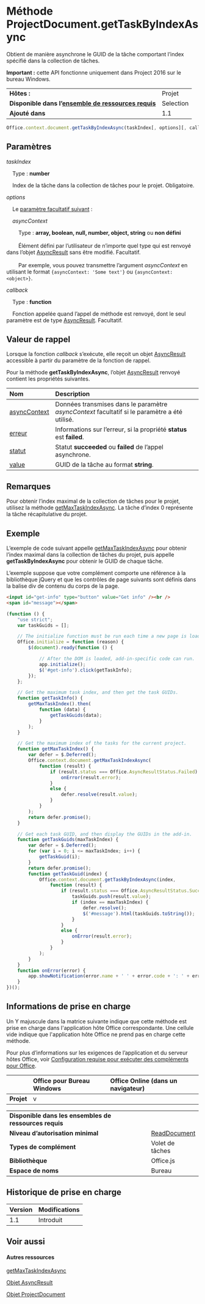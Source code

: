 

# Méthode ProjectDocument.getTaskByIndexAsync
Obtient de manière asynchrone le GUID de la tâche comportant l’index spécifié dans la collection de tâches.

**Important :** cette API fonctionne uniquement dans Project 2016 sur le bureau Windows.

|||
|:-----|:-----|
|**Hôtes :**|Projet|
|**Disponible dans l’[ensemble de ressources requis](../../docs/overview/specify-office-hosts-and-api-requirements.md)**|Selection|
|**Ajouté dans**|1.1|

```js
Office.context.document.getTaskByIndexAsync(taskIndex[, options][, callback]);
```


## Paramètres

_taskIndex_<br/>
&nbsp;&nbsp;&nbsp;&nbsp;Type : **number**

&nbsp;&nbsp;&nbsp;&nbsp;Index de la tâche dans la collection de tâches pour le projet. Obligatoire.

    
_options_<br/>
&nbsp;&nbsp;&nbsp;&nbsp;Le [paramètre facultatif suivant](../../docs/develop/asynchronous-programming-in-office-add-ins.md#passing-optional-parameters-to-asynchronous-methods) :


&nbsp;&nbsp;&nbsp;&nbsp;_asyncContext_<br/>
&nbsp;&nbsp;&nbsp;&nbsp;&nbsp;&nbsp;&nbsp;&nbsp;Type : **array, boolean, null, number, object, string** ou **non défini**<br/></br>&nbsp;&nbsp;&nbsp;&nbsp;&nbsp;&nbsp;&nbsp;&nbsp;Élément défini par l’utilisateur de n’importe quel type qui est renvoyé dans l’objet [AsyncResult](../../reference/shared/asyncresult.md) sans être modifié. Facultatif.</br></br>&nbsp;&nbsp;&nbsp;&nbsp;&nbsp;&nbsp;&nbsp;&nbsp;Par exemple, vous pouvez transmettre l’argument _asyncContext_ en utilisant le format `{asyncContext: 'Some text'}` ou `{asyncContext: <object>}`.

_callback_<br/>
&nbsp;&nbsp;&nbsp;&nbsp;Type : **function**

&nbsp;&nbsp;&nbsp;&nbsp;Fonction appelée quand l’appel de méthode est renvoyé, dont le seul paramètre est de type [AsyncResult](../../reference/shared/asyncresult.md). Facultatif.


## Valeur de rappel

Lorsque la fonction _callback_ s’exécute, elle reçoit un objet [AsyncResult](../../reference/shared/asyncresult.md) accessible à partir du paramètre de la fonction de rappel.

Pour la méthode **getTaskByIndexAsync**, l’objet [AsyncResult](../../reference/shared/asyncresult.md) renvoyé contient les propriétés suivantes.


|**Nom**|**Description**|
|:-----|:-----|
|[asyncContext](../../reference/shared/asyncresult.asynccontext.md)|Données transmises dans le paramètre _asyncContext_ facultatif si le paramètre a été utilisé.|
|[erreur](../../reference/shared/asyncresult.error.md)|Informations sur l’erreur, si la propriété **status** est **failed**.|
|[statut](../../reference/shared/asyncresult.status.md)|Statut **succeeded** ou **failed** de l’appel asynchrone.|
|[value](../../reference/shared/asyncresult.value.md)|GUID de la tâche au format **string**.|

## Remarques

Pour obtenir l’index maximal de la collection de tâches pour le projet, utilisez la méthode [getMaxTaskIndexAsync](../../reference/shared/projectdocument.getmaxtaskindexasync.md). La tâche d’index 0 représente la tâche récapitulative du projet.


## Exemple

L’exemple de code suivant appelle [getMaxTaskIndexAsync](../../reference/shared/projectdocument.getmaxtaskindexasync.md) pour obtenir l’index maximal dans la collection de tâches du projet, puis appelle **getTaskByIndexAsync** pour obtenir le GUID de chaque tâche.

L’exemple suppose que votre complément comporte une référence à la bibliothèque jQuery et que les contrôles de page suivants sont définis dans la balise div de contenu du corps de la page.




```HTML
<input id="get-info" type="button" value="Get info" /><br />
<span id="message"></span>
```




```js
(function () {
    "use strict";
    var taskGuids = [];

    // The initialize function must be run each time a new page is loaded.
    Office.initialize = function (reason) {
        $(document).ready(function () {

            // After the DOM is loaded, add-in-specific code can run.
            app.initialize();
            $('#get-info').click(getTaskInfo);
        });
    };

    // Get the maximum task index, and then get the task GUIDs.
    function getTaskInfo() {
        getMaxTaskIndex().then(
            function (data) {
                getTaskGuids(data);
            }
        );
    }

    // Get the maximum index of the tasks for the current project.
    function getMaxTaskIndex() {
        var defer = $.Deferred();
        Office.context.document.getMaxTaskIndexAsync(
            function (result) {
                if (result.status === Office.AsyncResultStatus.Failed) {
                    onError(result.error);
                }
                else {
                    defer.resolve(result.value);
                }
            }
        );
        return defer.promise();
    }

    // Get each task GUID, and then display the GUIDs in the add-in.
    function getTaskGuids(maxTaskIndex) {
        var defer = $.Deferred();
        for (var i = 0; i <= maxTaskIndex; i++) {
            getTaskGuid(i);
        }
        return defer.promise();
        function getTaskGuid(index) {
            Office.context.document.getTaskByIndexAsync(index,
                function (result) {
                    if (result.status === Office.AsyncResultStatus.Succeeded) {
                        taskGuids.push(result.value);
                        if (index == maxTaskIndex) {
                            defer.resolve();
                            $('#message').html(taskGuids.toString());
                        }
                    }
                    else {
                        onError(result.error);
                    }
                }
            );
        }
    }
    function onError(error) {
        app.showNotification(error.name + ' ' + error.code + ': ' + error.message);
    }
})();
```


## Informations de prise en charge


Un Y majuscule dans la matrice suivante indique que cette méthode est prise en charge dans l'application hôte Office correspondante. Une cellule vide indique que l'application hôte Office ne prend pas en charge cette méthode.

Pour plus d’informations sur les exigences de l’application et du serveur hôtes Office, voir [Configuration requise pour exécuter des compléments pour Office](../../docs/overview/requirements-for-running-office-add-ins.md).


||**Office pour Bureau Windows**|**Office Online (dans un navigateur)**|
|:-----|:-----|:-----|
|**Projet**|v||

|||
|:-----|:-----|
|**Disponible dans les ensembles de ressources requis**||
|**Niveau d’autorisation minimal**|[ReadDocument](../../docs/develop/requesting-permissions-for-api-use-in-content-and-task-pane-add-ins.md)|
|**Types de complément**|Volet de tâches|
|**Bibliothèque**|Office.js|
|**Espace de noms**|Bureau|

## Historique de prise en charge

|**Version**|**Modifications**|
|:-----|:-----|
|1.1|Introduit|

## Voir aussi



#### Autres ressources


[getMaxTaskIndexAsync](../../reference/shared/projectdocument.getmaxtaskindexasync.md)
[Objet AsyncResult](../../reference/shared/asyncresult.md)
[Objet ProjectDocument](../../reference/shared/projectdocument.projectdocument.md)
